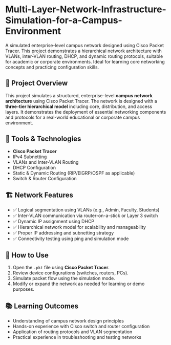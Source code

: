# Multi-Layer-Network-Infrastructure-Simulation-for-a-Campus-Environment
A simulated enterprise-level campus network designed using Cisco Packet Tracer. This project demonstrates a hierarchical network architecture with VLANs, inter-VLAN routing, DHCP, and dynamic routing protocols, suitable for academic or corporate environments. Ideal for learning core networking concepts and practicing configuration skills.


## 📘 Project Overview

This project simulates a structured, enterprise-level **campus network architecture** using Cisco Packet Tracer. The network is designed with a **three-tier hierarchical model** including core, distribution, and access layers. It demonstrates the deployment of essential networking components and protocols for a real-world educational or corporate campus environment.

## 🧰 Tools & Technologies

- **Cisco Packet Tracer**
- IPv4 Subnetting
- VLANs and Inter-VLAN Routing
- DHCP Configuration
- Static & Dynamic Routing (RIP/EIGRP/OSPF as applicable)
- Switch & Router Configuration

## 🏗️ Network Features

- ✅ Logical segmentation using VLANs (e.g., Admin, Faculty, Students)
- ✅ Inter-VLAN communication via router-on-a-stick or Layer 3 switch
- ✅ Dynamic IP assignment using DHCP
- ✅ Hierarchical network model for scalability and manageability
- ✅ Proper IP addressing and subnetting strategy
- ✅ Connectivity testing using ping and simulation mode


## 📌 How to Use

1. Open the `.pkt` file using **Cisco Packet Tracer**.
2. Review device configurations (switches, routers, PCs).
3. Simulate packet flow using the simulation mode.
4. Modify or expand the network as needed for learning or demo purposes.

## 📚 Learning Outcomes

- Understanding of campus network design principles
- Hands-on experience with Cisco switch and router configuration
- Application of routing protocols and VLAN segmentation
- Practical experience in troubleshooting and testing networks





